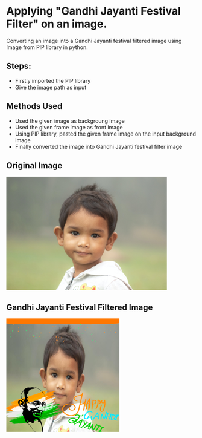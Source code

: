 # Applying "Gandhi Jayanti Festival Filter" on an image.

Converting an image into a Gandhi Jayanti festival filtered image using Image from PIP library in python.

## Steps:
* Firstly imported the PIP library 
* Give the image path as input

## Methods Used
* Used the given image as backgroung image
* Used the given frame image as front image
* Using PIP library, pasted the given frame image on the input background image 
* Finally converted the image into Gandhi Jayanti festival filter image


## Original Image
<img src="Images/Image.jpg" height="300px">

## Gandhi Jayanti Festival Filtered Image
<img src="Images/Gandhi Jayanti Filtered Image.png" height="300px">

